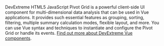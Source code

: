 DevExtreme HTML5 JavaScript Pivot Grid is&nbsp;a&nbsp;powerful client-side UI component for multi-dimensional data analysis that can be&nbsp;used in Vue applications. It&nbsp;provides such essential features as&nbsp;grouping, sorting, filtering, multiple summary calculation modes, flexible layout, and more. You can use Vue syntax and techniques to&nbsp;instantiate and configure the Pivot Grid or&nbsp;handle its events. [Find out more about DevExtreme Vue components](/Documentation/Guide/Vue_Components/DevExtreme_Vue_Components/).